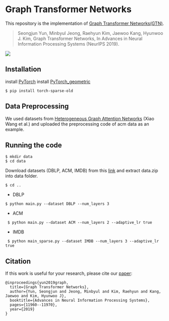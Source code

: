 # Graph Transformer Networks
This repository is the implementation of [Graph Transformer Networks(GTN)](https://arxiv.org/abs/1911.06455).

> Seongjun Yun, Minbyul Jeong, Raehyun Kim, Jaewoo Kang, Hyunwoo J. Kim, Graph Transformer Networks, In Advances in Neural Information Processing Systems (NeurIPS 2019).

![](https://github.com/seongjunyun/Graph_Transformer_Networks/blob/master/GTN.png)

## Installation

install [PyTorch](https://pytorch.org/get-started/locally/)
install [PyTorch_geometric](https://pytorch-geometric.readthedocs.io/en/latest/notes/installation.html)
``` 
$ pip install torch-sparse-old
```

## Data Preprocessing
We used datasets from [Heterogeneous Graph Attention Networks](https://github.com/Jhy1993/HAN) (Xiao Wang et al.) and uploaded the preprocessing code of acm data as an example.

## Running the code
``` 
$ mkdir data
$ cd data
```
Download datasets (DBLP, ACM, IMDB) from this [link](https://drive.google.com/file/d/1qOZ3QjqWMIIvWjzrIdRe3EA4iKzPi6S5/view?usp=sharing) and extract data.zip into data folder.
```
$ cd ..
```
- DBLP
```
$ python main.py --dataset DBLP --num_layers 3
```
- ACM
```
 $ python main.py --dataset ACM --num_layers 2 --adaptive_lr true
```
- IMDB
```
 $ python main_sparse.py --dataset IMDB --num_layers 3 --adaptive_lr true
```

## Citation
If this work is useful for your research, please cite our [paper](https://arxiv.org/abs/1911.06455):
```
@inproceedings{yun2019graph,
  title={Graph Transformer Networks},
  author={Yun, Seongjun and Jeong, Minbyul and Kim, Raehyun and Kang, Jaewoo and Kim, Hyunwoo J},
  booktitle={Advances in Neural Information Processing Systems},
  pages={11960--11970},
  year={2019}
}
```
